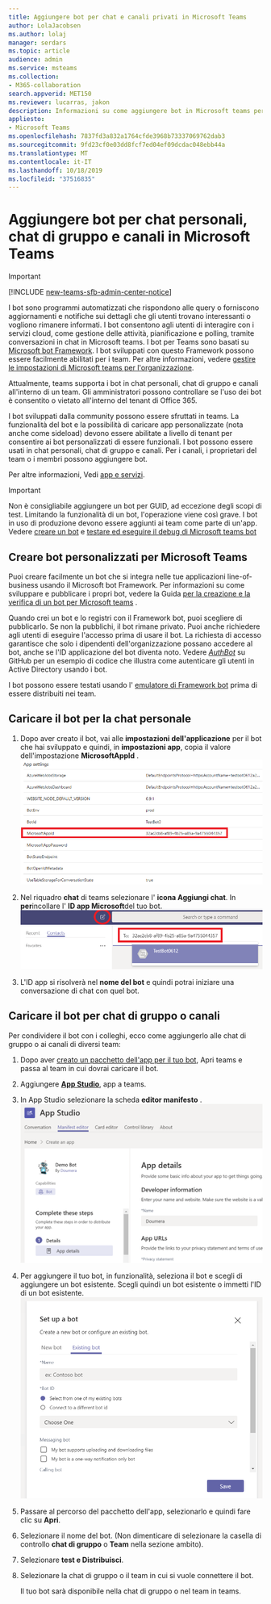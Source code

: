 ```yaml
---
title: Aggiungere bot per chat e canali privati in Microsoft Teams
author: LolaJacobsen
ms.author: lolaj
manager: serdars
ms.topic: article
audience: admin
ms.service: msteams
ms.collection:
- M365-collaboration
search.appverid: MET150
ms.reviewer: lucarras, jakon
description: Informazioni su come aggiungere bot in Microsoft teams per le chat personali, le chat di gruppo e i canali e caricare i propri bot per le chat personali, i gruppi di chat e i canali.
appliesto:
- Microsoft Teams
ms.openlocfilehash: 7837fd3a832a1764cfde3968b73337069762dab3
ms.sourcegitcommit: 9fd23cf0e03dd8fcf7ed04ef09dcdac048ebb44a
ms.translationtype: MT
ms.contentlocale: it-IT
ms.lasthandoff: 10/18/2019
ms.locfileid: "37516835"
---
```

<a name="add-bots-for-personal-chats-group-chats-and-channels-in-microsoft-teams"></a>Aggiungere bot per chat personali, chat di gruppo e canali in Microsoft Teams
==========================================================
> [!IMPORTANT]
> [!INCLUDE [new-teams-sfb-admin-center-notice](includes/new-teams-sfb-admin-center-notice.md)]

I bot sono programmi automatizzati che rispondono alle query o forniscono aggiornamenti e notifiche sui dettagli che gli utenti trovano interessanti o vogliono rimanere informati. I bot consentono agli utenti di interagire con i servizi cloud, come gestione delle attività, pianificazione e polling, tramite conversazioni in chat in Microsoft teams. I bot per Teams sono basati su [Microsoft bot Framework](https://go.microsoft.com/fwlink/?linkid=854370). I bot sviluppati con questo Framework possono essere facilmente abilitati per i team. Per altre informazioni, vedere [gestire le impostazioni di Microsoft teams per l'organizzazione](enable-features-office-365.md).

Attualmente, teams supporta i bot in chat personali, chat di gruppo e canali all'interno di un team. Gli amministratori possono controllare se l'uso dei bot è consentito o vietato all'interno del tenant di Office 365.<span id="_T-Bot" class="anchor"></span>

I bot sviluppati dalla community possono essere sfruttati in teams. La funzionalità del bot e la possibilità di caricare app personalizzate (nota anche come sideload) devono essere abilitate a livello di tenant per consentire ai bot personalizzati di essere funzionali. I bot possono essere usati in chat personali, chat di gruppo e canali. Per i canali, i proprietari del team o i membri possono aggiungere bot.

Per altre informazioni, Vedi [app e servizi](https://support.office.com/article/Apps-and-services-cc1fba57-9900-4634-8306-2360a40c665b).

> [!IMPORTANT]
> Non è consigliabile aggiungere un bot per GUID, ad eccezione degli scopi di test. Limitando la funzionalità di un bot, l'operazione viene così grave. I bot in uso di produzione devono essere aggiunti ai team come parte di un'app. Vedere [creare un bot](https://docs.microsoft.com/microsoftteams/platform/concepts/bots/bots-create) e [testare ed eseguire il debug di Microsoft teams bot](https://docs.microsoft.com/microsoftteams/platform/concepts/bots/bots-test)

<a name="create-custom-bots-for-microsoft-teams"></a>Creare bot personalizzati per Microsoft Teams
--------------------------------------

Puoi creare facilmente un bot che si integra nelle tue applicazioni line-of-business usando il Microsoft bot Framework. Per informazioni su come sviluppare e pubblicare i propri bot, vedere la Guida [per la creazione e la verifica di un bot per Microsoft teams](https://go.microsoft.com/fwlink/?linkid=854371) .

Quando crei un bot e lo registri con il Framework bot, puoi scegliere di pubblicarlo. Se non la pubblichi, il bot rimane privato. Puoi anche richiedere agli utenti di eseguire l'accesso prima di usare il bot. La richiesta di accesso garantisce che solo i dipendenti dell'organizzazione possano accedere al bot, anche se l'ID applicazione del bot diventa noto. Vedere [*AuthBot*](https://go.microsoft.com/fwlink/?linkid=854372) su GitHub per un esempio di codice che illustra come autenticare gli utenti in Active Directory usando i bot.

I bot possono essere testati usando l' [emulatore di Framework bot](https://go.microsoft.com/fwlink/?linkid=854373) prima di essere distribuiti nei team.

<a name="upload-your-bot-for-personal-chat"></a>Caricare il bot per la chat personale
---------------------------------------

1. Dopo aver creato il bot, vai alle **impostazioni dell'applicazione** per il bot che hai sviluppato e quindi, in **impostazioni app**, copia il valore dell'impostazione **MicrosoftAppId** . ![Screenshot della pagina delle impostazioni dell'applicazione per un bot](media/Add_bots_for_private_chats_and_channels_in_Microsoft_Teams_image5.png)

2.  Nel riquadro **chat** di teams selezionare l' **icona Aggiungi chat**. In **per**incollare l' **ID app Microsoft**del tuo bot. ![Screenshot di un riquadro chat con l'ID app Microsoft evidenziato](media/Add_bots_for_private_chats_and_channels_in_Microsoft_Teams_image6.png)

3. L'ID app si risolverà nel **nome del bot** e quindi potrai iniziare una conversazione di chat con quel bot.

<a name="upload-your-bot-for-group-chats-or-channels"></a>Caricare il bot per chat di gruppo o canali
-----------------------------------

Per condividere il bot con i colleghi, ecco come aggiungerlo alle chat di gruppo o ai canali di diversi team:

1. Dopo aver [creato un pacchetto dell'app per il tuo bot](https://docs.microsoft.com/microsoftteams/platform/concepts/apps/apps-upload), Apri teams e passa al team in cui dovrai caricare il bot.
2. Aggiungere **[App Studio](https://docs.microsoft.com/microsoftteams/platform/get-started/get-started-app-studio)**, app a teams.
3. In App Studio selezionare la scheda **editor manifesto** . ![screenshot della scheda Editor manifesto.](media/Adding_Bot_To_Teams.png)
4. Per aggiungere il tuo bot, in funzionalità, seleziona il bot e scegli di aggiungere un bot esistente. Scegli quindi un bot esistente o immetti l'ID di un bot esistente.
![Mostra la selezione del bot già creato.](media/Select_Existing_Bot.png)
5. Passare al percorso del pacchetto dell'app, selezionarlo e quindi fare clic su **Apri**.
6. Selezionare il nome del bot. (Non dimenticare di selezionare la casella di controllo **chat di gruppo** o **Team** nella sezione ambito).
7. Selezionare **test e Distribuisci**.
8. Selezionare la chat di gruppo o il team in cui si vuole connettere il bot.

    Il tuo bot sarà disponibile nella chat di gruppo o nel team in teams.
